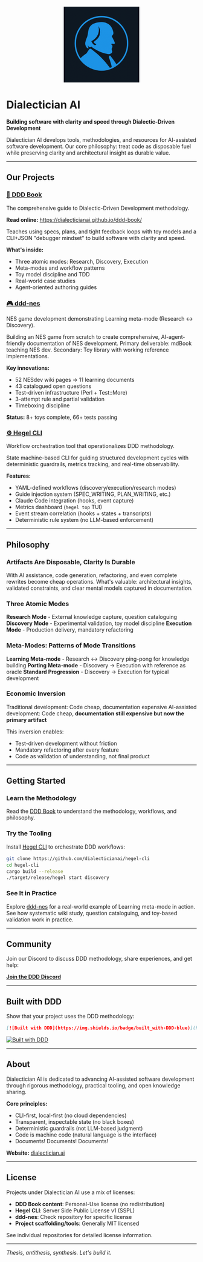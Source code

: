 <p align="center">
  <img src="logo.png" alt="Dialectician AI Logo" width="200">
</p>

# Dialectician AI

**Building software with clarity and speed through Dialectic-Driven Development**

Dialectician AI develops tools, methodologies, and resources for AI-assisted software development. Our core philosophy: treat code as disposable fuel while preserving clarity and architectural insight as durable value.

---

## Our Projects

### [📖 DDD Book](https://github.com/dialecticianai/ddd-book)

The comprehensive guide to Dialectic-Driven Development methodology.

**Read online:** https://dialecticianai.github.io/ddd-book/

Teaches using specs, plans, and tight feedback loops with toy models and a CLI+JSON "debugger mindset" to build software with clarity and speed.

**What's inside:**
- Three atomic modes: Research, Discovery, Execution
- Meta-modes and workflow patterns
- Toy model discipline and TDD
- Real-world case studies
- Agent-oriented authoring guides

### [🎮 ddd-nes](https://github.com/dialecticianai/ddd-nes)

NES game development demonstrating Learning meta-mode (Research ↔ Discovery).

Building an NES game from scratch to create comprehensive, AI-agent-friendly documentation of NES development. Primary deliverable: mdBook teaching NES dev. Secondary: Toy library with working reference implementations.

**Key innovations:**
- 52 NESdev wiki pages → 11 learning documents
- 43 catalogued open questions
- Test-driven infrastructure (Perl + Test::More)
- 3-attempt rule and partial validation
- Timeboxing discipline

**Status:** 8+ toys complete, 66+ tests passing

### [⚙️ Hegel CLI](https://github.com/dialecticianai/hegel-cli)

Workflow orchestration tool that operationalizes DDD methodology.

State machine-based CLI for guiding structured development cycles with deterministic guardrails, metrics tracking, and real-time observability.

**Features:**
- YAML-defined workflows (discovery/execution/research modes)
- Guide injection system (SPEC_WRITING, PLAN_WRITING, etc.)
- Claude Code integration (hooks, event capture)
- Metrics dashboard (`hegel top` TUI)
- Event stream correlation (hooks + states + transcripts)
- Deterministic rule system (no LLM-based enforcement)

---

## Philosophy

### Artifacts Are Disposable, Clarity Is Durable

With AI assistance, code generation, refactoring, and even complete rewrites become cheap operations. What's valuable: architectural insights, validated constraints, and clear mental models captured in documentation.

### Three Atomic Modes

**Research Mode** - External knowledge capture, question cataloguing
**Discovery Mode** - Experimental validation, toy model discipline
**Execution Mode** - Production delivery, mandatory refactoring

### Meta-Modes: Patterns of Mode Transitions

**Learning Meta-mode** - Research ↔ Discovery ping-pong for knowledge building
**Porting Meta-mode** - Discovery → Execution with reference as oracle
**Standard Progression** - Discovery → Execution for typical development

### Economic Inversion

Traditional development: Code cheap, documentation expensive
AI-assisted development: Code cheap, **documentation still expensive but now the primary artifact**

This inversion enables:
- Test-driven development without friction
- Mandatory refactoring after every feature
- Code as validation of understanding, not final product

---

## Getting Started

### Learn the Methodology

Read the [DDD Book](https://dialecticianai.github.io/ddd-book/) to understand the methodology, workflows, and philosophy.

### Try the Tooling

Install [Hegel CLI](https://github.com/dialecticianai/hegel-cli) to orchestrate DDD workflows:

```bash
git clone https://github.com/dialecticianai/hegel-cli
cd hegel-cli
cargo build --release
./target/release/hegel start discovery
```

### See It in Practice

Explore [ddd-nes](https://github.com/dialecticianai/ddd-nes) for a real-world example of Learning meta-mode in action. See how systematic wiki study, question cataloguing, and toy-based validation work in practice.

---

## Community

Join our Discord to discuss DDD methodology, share experiences, and get help:

**[Join the DDD Discord](https://discord.gg/eVGgHAcMGY)**

---

## Built with DDD

Show that your project uses the DDD methodology:

```markdown
[![Built with DDD](https://img.shields.io/badge/built_with-DDD-blue)](https://github.com/dialecticianai/ddd-book)
```

[![Built with DDD](https://img.shields.io/badge/built_with-DDD-blue)](https://github.com/dialecticianai/ddd-book)

---

## About

Dialectician AI is dedicated to advancing AI-assisted software development through rigorous methodology, practical tooling, and open knowledge sharing.

**Core principles:**
- CLI-first, local-first (no cloud dependencies)
- Transparent, inspectable state (no black boxes)
- Deterministic guardrails (not LLM-based judgment)
- Code is machine code (natural language is the interface)
- Documents! Documents! Documents!

**Website:** [dialectician.ai](https://dialectician.ai)

---

## License

Projects under Dialectician AI use a mix of licenses:
- **DDD Book content**: Personal-Use license (no redistribution)
- **Hegel CLI**: Server Side Public License v1 (SSPL)
- **ddd-nes**: Check repository for specific license
- **Project scaffolding/tools**: Generally MIT licensed

See individual repositories for detailed license information.

---

*Thesis, antithesis, synthesis. Let's build it.*
